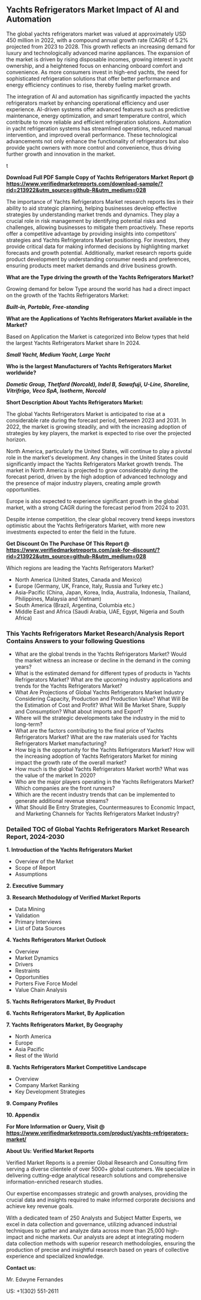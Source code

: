 <h2>Yachts Refrigerators Market Impact of AI and Automation</h2><p>The global yachts refrigerators market was valued at approximately USD 450 million in 2022, with a compound annual growth rate (CAGR) of 5.2% projected from 2023 to 2028. This growth reflects an increasing demand for luxury and technologically advanced marine appliances. The expansion of the market is driven by rising disposable incomes, growing interest in yacht ownership, and a heightened focus on enhancing onboard comfort and convenience. As more consumers invest in high-end yachts, the need for sophisticated refrigeration solutions that offer better performance and energy efficiency continues to rise, thereby fueling market growth.</p><p>The integration of AI and automation has significantly impacted the yachts refrigerators market by enhancing operational efficiency and user experience. AI-driven systems offer advanced features such as predictive maintenance, energy optimization, and smart temperature control, which contribute to more reliable and efficient refrigeration solutions. Automation in yacht refrigeration systems has streamlined operations, reduced manual intervention, and improved overall performance. These technological advancements not only enhance the functionality of refrigerators but also provide yacht owners with more control and convenience, thus driving further growth and innovation in the market.</p>t</p><p id="" class=""><strong>Download Full PDF Sample Copy of Yachts Refrigerators Market Report @ <a href="https://www.verifiedmarketreports.com/download-sample/?rid=213922&utm_source=github-R&utm_medium=028" target="_blank">https://www.verifiedmarketreports.com/download-sample/?rid=213922&utm_source=github-R&utm_medium=028</a></strong></p><p>The importance of&nbsp;Yachts Refrigerators Market research reports lies in their ability to aid strategic planning, helping businesses develop effective strategies by understanding market trends and dynamics. They play a crucial role in risk management by identifying potential risks and challenges, allowing businesses to mitigate them proactively. These reports offer a competitive advantage by providing insights into competitors' strategies and Yachts Refrigerators Market positioning. For investors, they provide critical data for making informed decisions by highlighting market forecasts and growth potential. Additionally, market research reports guide product development by understanding consumer needs and preferences, ensuring products meet market demands and drive business growth.</p><p><strong>What are the&nbsp;Type driving the growth of the Yachts Refrigerators Market?</strong></p><p id="" class="">Growing demand for below Type around the world has had a direct impact on the growth of the Yachts Refrigerators Market:</p><em><strong>Built-in, Portable, Free-standing</strong></em></p><strong>What are the&nbsp;Applications&nbsp;of Yachts Refrigerators Market available in the Market?</strong></p><p id="" class="">Based on Application the Market is categorized into Below types that held the largest Yachts Refrigerators Market share In 2024.</p><em><strong>Small Yacht, Medium Yacht, Large Yacht</strong></em></p><strong>Who is the largest Manufacturers of Yachts Refrigerators Market worldwide?</strong></p><p><em><strong>Dometic Group, Thetford (Norcold), Indel B, Sawafuji, U-Line, Shoreline, Vitrifrigo, Veco SpA, Isotherm, Norcold</strong></em></p><p id="" class=""><strong>Short Description About Yachts Refrigerators Market:</strong></p><p>The global Yachts Refrigerators Market is anticipated to rise at a considerable rate during the forecast period, between 2023 and 2031. In 2022, the market is growing steadily, and with the increasing adoption of strategies by key players, the market is expected to rise over the projected horizon.</p><p>North America, particularly the United States, will continue to play a pivotal role in the market's development. Any changes in the United States could significantly impact the Yachts Refrigerators Market growth trends. The market in North America is projected to grow considerably during the forecast period, driven by the high adoption of advanced technology and the presence of major industry players, creating ample growth opportunities.</p><p>Europe is also expected to experience significant growth in the global market, with a strong CAGR during the forecast period from 2024 to 2031.</p><p>Despite intense competition, the clear global recovery trend keeps investors optimistic about the Yachts Refrigerators Market, with more new investments expected to enter the field in the future.</p><p id="" class=""><strong>Get Discount On The Purchase Of This Report @ <a href="https://www.verifiedmarketreports.com/ask-for-discount/?rid=213922&utm_source=github-R&utm_medium=028" target="_blank">https://www.verifiedmarketreports.com/ask-for-discount/?rid=213922&utm_source=github-R&utm_medium=028</a></strong></p>Which regions are leading the Yachts Refrigerators Market?</p><ul><li>North America (United States, Canada and Mexico)</li><li>Europe (Germany, UK, France, Italy, Russia and Turkey etc.)</li><li>Asia-Pacific (China, Japan, Korea, India, Australia, Indonesia, Thailand, Philippines, Malaysia and Vietnam)</li><li>South America (Brazil, Argentina, Columbia etc.)</li><li>Middle East and Africa (Saudi Arabia, UAE, Egypt, Nigeria and South Africa)</li></ul><h3 id="" class="">This Yachts Refrigerators Market Research/Analysis Report Contains Answers to your following Questions</h3><ul><li>What are the global trends in the Yachts Refrigerators Market? Would the market witness an increase or decline in the demand in the coming years?</li><li>What is the estimated demand for different types of products in Yachts Refrigerators Market? What are the upcoming industry applications and trends for the Yachts Refrigerators Market?</li><li>What Are Projections of Global Yachts Refrigerators Market Industry Considering Capacity, Production and Production Value? What Will Be the Estimation of Cost and Profit? What Will Be Market Share, Supply and Consumption? What about imports and Export?</li><li>Where will the strategic developments take the industry in the mid to long-term?</li><li>What are the factors contributing to the final price of Yachts Refrigerators Market? What are the raw materials used for Yachts Refrigerators Market manufacturing?</li><li>How big is the opportunity for the Yachts Refrigerators Market? How will the increasing adoption of Yachts Refrigerators Market for mining impact the growth rate of the overall market?</li><li>How much is the global Yachts Refrigerators Market worth? What was the value of the market In 2020?</li><li>Who are the major players operating in the Yachts Refrigerators Market? Which companies are the front runners?</li><li>Which are the recent industry trends that can be implemented to generate additional revenue streams?</li><li>What Should Be Entry Strategies, Countermeasures to Economic Impact, and Marketing Channels for Yachts Refrigerators Market Industry?</li></ul><h3 id="" class="">Detailed TOC of Global Yachts Refrigerators Market Research Report, 2024-2030</h3><p id="" class=""><strong>1. Introduction of the Yachts Refrigerators Market</strong></p><ul><li>Overview of the Market</li><li>Scope of Report</li><li>Assumptions</li></ul><p id="" class=""><strong>2. Executive Summary</strong></p><p id="" class=""><strong>3. Research Methodology of Verified Market Reports</strong></p><ul><li>Data Mining</li><li>Validation</li><li>Primary Interviews</li><li>List of Data Sources</li></ul><p id="" class=""><strong>4. Yachts Refrigerators Market Outlook</strong></p><ul><li>Overview</li><li>Market Dynamics</li><li>Drivers</li><li>Restraints</li><li>Opportunities</li><li>Porters Five Force Model</li><li>Value Chain Analysis</li></ul><p id="" class=""><strong>5. Yachts Refrigerators Market, By Product</strong></p><p id="" class=""><strong>6. Yachts Refrigerators Market, By Application</strong></p><p id="" class=""><strong>7. Yachts Refrigerators Market, By Geography</strong></p><ul><li>North America</li><li>Europe</li><li>Asia Pacific</li><li>Rest of the World</li></ul><p id="" class=""><strong>8. Yachts Refrigerators Market Competitive Landscape</strong></p><ul><li>Overview</li><li>Company Market Ranking</li><li>Key Development Strategies</li></ul><p id="" class=""><strong>9. Company Profiles</strong></p><p id="" class=""><strong>10. Appendix</strong></p><p id="" class=""><strong>For More Information or Query, Visit @ <a href="https://www.verifiedmarketreports.com/product/yachts-refrigerators-market/" target="_blank">https://www.verifiedmarketreports.com/product/yachts-refrigerators-market/</a></strong></p><p id="" class=""><strong>About Us: Verified Market Reports</strong></p><p id="" class="">Verified Market Reports is a premier Global Research and Consulting firm serving a diverse clientele of over 5000+ global customers. We specialize in delivering cutting-edge analytical research solutions and comprehensive information-enriched research studies.</p><p id="" class="">Our expertise encompasses strategic and growth analyses, providing the crucial data and insights required to make informed corporate decisions and achieve key revenue goals.</p><p id="" class="">With a dedicated team of 250 Analysts and Subject Matter Experts, we excel in data collection and governance, utilizing advanced industrial techniques to gather and analyze data across more than 25,000 high-impact and niche markets. Our analysts are adept at integrating modern data collection methods with superior research methodologies, ensuring the production of precise and insightful research based on years of collective experience and specialized knowledge.</p><p id="" class=""><strong>Contact us:</strong></p><p id="" class="">Mr. Edwyne Fernandes</p><p id="" class="">US: +1(302) 551-2611</p>